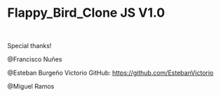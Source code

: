 # Flappy_Bird_Clone JS V1.0
<br>

Special thanks!

@Francisco Nuñes

@Esteban Burgeño Victorio 
GitHub: https://github.com/EstebanVictorio

@Miguel Ramos
